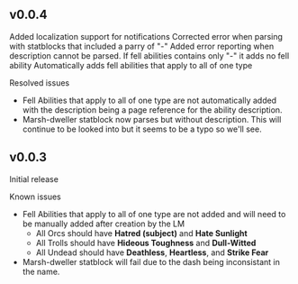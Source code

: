 ## v0.0.4

Added localization support for notifications
Corrected error when parsing with statblocks that included a parry of "-"
Added error reporting when description cannot be parsed.
If fell abilities contains only "-" it adds no fell ability
Automatically adds fell abilities that apply to all of one type

Resolved issues
* Fell Abilities that apply to all of one type are not automatically added with the description being a page reference for the ability description.
* Marsh-dweller statblock now parses but without description. This will continue to be looked into but it seems to be a typo so we'll see.

## v0.0.3

Initial release

Known issues
* Fell Abilities that apply to all of one type are not added and will need to be manually added after creation by the LM
  * All Orcs should have **Hatred (subject)** and **Hate Sunlight**
  * All Trolls should have **Hideous Toughness** and **Dull-Witted**
  * All Undead should have **Deathless**, **Heartless**, and **Strike Fear**
* Marsh-dweller statblock will fail due to the dash being inconsistant in the name.

